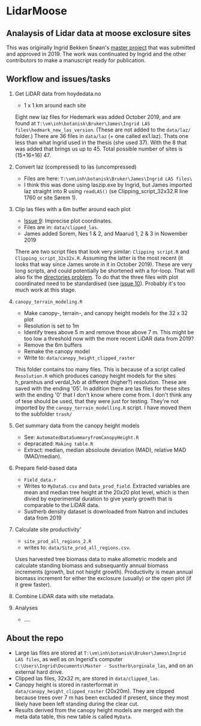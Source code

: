 # LidarMoose
## Analaysis of Lidar data at moose exclosure sites

This was originally Ingrid Bekken Snøan's [master project](https://ntnuopen.ntnu.no/ntnu-xmlui/handle/11250/2618099?locale-attribute=no) that was submitted and approved in 2019. The work was continuated by Ingrid and the other contributors to make a manuscript ready for publication.

## Workflow and issues/tasks
1. Get LiDAR data from hoydedata.no
    * 1 x 1 km around each site

    Eight new laz files for Hedemark was added October 2019, and are found at `T:\vm\inh\botanisk\Bruker\James\Ingrid LAS files\hedmark_new_las_version`. (These are not added to the `data/laz/` folder.) There are 36 files in `data/laz` (+ one called ex1.laz). Thats one less than what Ingrid used in the thesis (she used 37). With the 8 that was added that brings us up to 45. Total possible number of sites is (15+16+16) 47.

1. Convert laz (compressed) to las (uncompressed)
    * Files are here: `T:\vm\inh\botanisk\Bruker\James\Ingrid LAS files\`
    * I think this was done using laszip.exe by Ingrid, but James imported laz straight into R using `readLAS()` (se Clipping_script_32x32.R line 1760 or site Sørem 1).

1. Clip las files with a 6m buffer around each plot
    * [Issue 9](https://github.com/JamesDMSpeed/LidarMoose/issues/9): Imprecise plot coordinates.
    * Files are in: `data/clipped_las`.
    * James added Sorem, Nes 1 & 2, and Maarud 1, 2 & 3 in Nowember 2019

    There are two script files that look very similar: `Clipping script.R` and `Clipping_script_32x32x.R`. Assuming the latter is the most recent (it looks that way since James wrote in it in October 2019). These are very long scripts, and could potentially be shortened with a for-loop. That will also fix the [directories problem](https://github.com/JamesDMSpeed/LidarMoose/issues/7). To do that the three files with plot coordinated need to be standardised (see [issue 10](https://github.com/JamesDMSpeed/LidarMoose/issues/10)). Probably it's too much work at this stage.

1. `canopy_terrain_modeling.R`
    * Make canopy-, terrain-, and canopy height models for the 32 x 32 plot
    * Resolution is set to 1m
    * Identify trees above 5 m and remove those above 7 m. This might be too low a threshold now with the more recent LiDAR data from 2019?
    * Remove the 6m buffers
    * Remake  the canopy model
    * Write to: `data/canopy_height_clipped_raster`

    This folder contains too many files. This is because of a script called `Resolution.R` which produces canopy height models for the sites h_pramhus and verdal_1vb at different (higher?) resolution. These are saved with the ending '05'. In addition there are las files for these sites with the ending '0' that I don't know where come from. I don't think any of tese should be used, that they were just for testing. They're not imported by the `canopy_terrain_modelling.R` script. I have moved them to the subfolder `trash/`

1. Get summary data from the canopy height models
    * See: `AutomatedDataSummaryfromCanopyHeight.R`
    * depracated: `Making table.R`
    * Extract: median, median absoloute deviation (MAD), relative MAD (MAD/median).


1. Prepare field-based data
    * `Field_data.r`
    * Writes to `MyData5.csv` and `Data_prod_field`. Extracted variables are mean and median tree height at the 20x20 plot level, which is then divied by experimental duration to give yearly growth that is comparable to the LiDAR data.
    * Sustherb density dataset is downloaded from Natron and includes data from 2019

1. Calculate site productivity'
    * `site_prod_all_regions_2.R`
    * writes to: `data/Site_prod_all_regions.csv`.

    Uses harvested tree biomass data to make allometric models and calculate standing biomass and subsequantly annual biomass increments (growth, but not height growth). Productivity is mean annual biomass increment for either the exclosure (usually) or the open plot (if it grew faster).

1. Combine LiDAR data with site metadata.

1. Analyses
    * ....



## About the repo
* Large las files are stored at `T:\vm\inh\botanisk\Bruker\James\Ingrid LAS files`, as well as on Ingerid's computer `C:\Users\Ingrid\Documents\Master - Sustherb\orginale_las`, and on an external hard drive.
* Clipped las files, 32x32 m, are stored in `data/clipped_las`.
* Canopy height is stored in rasterformat in `data/canopy_height_clipped_raster` (20x20m). They are clipped because trees over 7 m has been excluded if present, since they most likely have been left standing during the clear cut.
* Results derived from the canopy height models are merged with the meta data table, this new table is called `MyData`.
